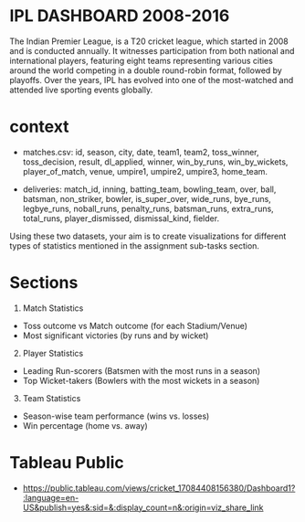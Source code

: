 
# IPL DASHBOARD 2008-2016

The Indian Premier League, is a T20 cricket league, which started in 2008 and is conducted annually. It witnesses participation from both national and international players, featuring eight teams representing various cities around the world competing in a double round-robin format, followed by playoffs. Over the years, IPL has evolved into one of the most-watched and attended live sporting events globally.


# context

- matches.csv:
id,
season,
city,
date,
team1,
team2,
toss_winner,
toss_decision,
result,
dl_applied,
winner,
win_by_runs,
win_by_wickets,
player_of_match,
venue,
umpire1,
umpire2,
umpire3,
home_team.


- deliveries:
match_id,
inning,
batting_team,
bowling_team,
over,
ball,
batsman,
non_striker,
bowler,
is_super_over,
wide_runs,
bye_runs,
legbye_runs,
noball_runs,
penalty_runs,
batsman_runs,
extra_runs,
total_runs,
player_dismissed,
dismissal_kind,
fielder.

Using these two datasets, your aim is to create visualizations for different types of statistics mentioned in the assignment sub-tasks section.


# Sections
1. Match Statistics
- Toss outcome vs Match outcome (for each Stadium/Venue)
- Most significant victories (by runs and by wicket)

2. Player Statistics
- Leading Run-scorers (Batsmen with the most runs in a season)
- Top Wicket-takers (Bowlers with the most wickets in a season)

3. Team Statistics
- Season-wise team performance (wins vs. losses)
- Win percentage (home vs. away)


# Tableau Public

- https://public.tableau.com/views/cricket_17084408156380/Dashboard1?:language=en-US&publish=yes&:sid=&:display_count=n&:origin=viz_share_link

